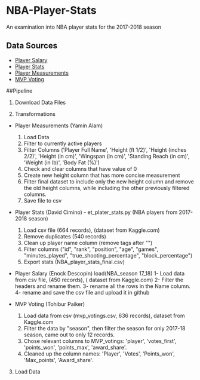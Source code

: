 # NBA-Player-Stats
An examination into NBA player stats for the 2017-2018 season


## Data Sources
* [Player Salary](https://www.kaggle.com/koki25ando/salary)
* [Player Stats](https://www.kaggle.com/mcamli/nba17-18)
* [Player Measurements](https://www.kaggle.com/whitefero/nba-players-measurements-19472017)
* [MVP Voting](https://www.kaggle.com/danchyy/nba-mvp-votings-through-history)

##Pipeline
1. Download Data Files

2. Transformations 
  * Player Measurements (Yamin Alam)
    1. Load Data
    2. Filter to currently active players
    3. Filter Columns ('Player Full Name', 'Height (ft 1/2)', 'Height (inches 2/2)', 'Height (in cm)',
                'Wingspan (in cm)', 'Standing Reach (in cm)', 'Weight (in lb)', 'Body Fat (%)')
    4. Check and clear columns that have value of 0
    5. Create new height column that has more concise measurement
    6. Filter final dataset to include only the new height column and remove the old height columns, while including the other 
    previously filtered columns.
    7. Save file to csv
    
  * Player Stats (David Cimino) - et_plater_stats.py (NBA players from 2017-2018 season)
    1. Load csv file (664 records), (dataset from Kaggle.com)
    2. Remove duplicates (540 records)
    3. Clean up player name column (remove tags after "\")
    4. Filter columns ("id", "rank", "position", "age", "games", "minutes_played", "true_shooting_percentage", "block_percentage")
    5. Export stats (NBA_player_stats_final.csv)
  
  * Player Salary (Enock Descopin) load(NBA_season 17_18) 
     1- Load data from csv file, (450 records), ( dataset from Kaggle.com)
     2- Filter the headers and rename them.
     3- rename all the rows in the Name column.
     4- rename and save the csv file and upload it in github

  * MVP Voting (Tohibur Paiker)
     1. Load data from csv (mvp_votings.csv, 636 records), dataset from Kaggle.com
     2. Filter the data by "season", then filter the season for only 2017-18 season, came out to only 12 records.
     3. Chose relevant columns to MVP_votings: 'player', 'votes_first', 'points_won', 'points_max', 'award_share'.
     4. Cleaned up the column names: 'Player',	'Votes',	'Points_won',	'Max_points',	'Award_share'.
  
3. Load Data 

